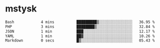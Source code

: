 # mstysk

<!--START_SECTION:waka-->

```txt
Bash            4 mins          █████████▒░░░░░░░░░░░░░░░   36.95 %
PHP             3 mins          ████████▒░░░░░░░░░░░░░░░░   32.84 %
JSON            1 min           ███░░░░░░░░░░░░░░░░░░░░░░   12.17 %
YAML            1 min           ██▓░░░░░░░░░░░░░░░░░░░░░░   10.26 %
Markdown        0 secs          █▒░░░░░░░░░░░░░░░░░░░░░░░   05.43 %
```

<!--END_SECTION:waka-->
